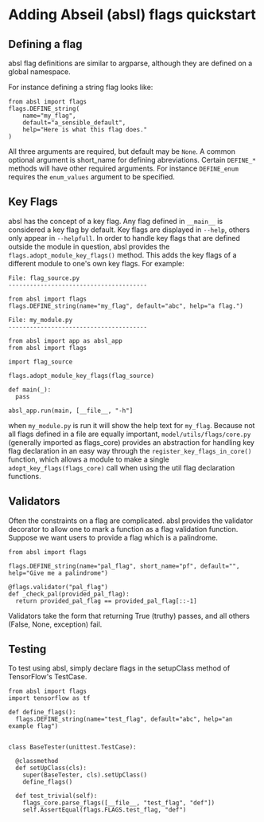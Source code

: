 # Adding Abseil (absl) flags quickstart
## Defining a flag
absl flag definitions are similar to argparse, although they are defined on a global namespace.

For instance defining a string flag looks like:
```$xslt
from absl import flags
flags.DEFINE_string(
    name="my_flag",
    default="a_sensible_default",
    help="Here is what this flag does."
)
```

All three arguments are required, but default may be `None`. A common optional argument is
short_name for defining abreviations. Certain `DEFINE_*` methods will have other required arguments.
For instance `DEFINE_enum` requires the `enum_values` argument to be specified.

## Key Flags
absl has the concept of a key flag. Any flag defined in `__main__` is considered a key flag by
default. Key flags are displayed in `--help`, others only appear in `--helpfull`. In order to
handle key flags that are defined outside the module in question, absl provides the
`flags.adopt_module_key_flags()` method. This adds the key flags of a different module to one's own
key flags. For example:
```$xslt
File: flag_source.py
---------------------------------------

from absl import flags
flags.DEFINE_string(name="my_flag", default="abc", help="a flag.")
```

```$xslt
File: my_module.py
---------------------------------------

from absl import app as absl_app
from absl import flags

import flag_source

flags.adopt_module_key_flags(flag_source)

def main(_):
  pass

absl_app.run(main, [__file__, "-h"]
```

when `my_module.py` is run it will show the help text for `my_flag`. Because not all flags defined
in a file are equally important, `model/utils/flags/core.py` (generally imported as flags_core)
provides an abstraction for handling key flag declaration in an easy way through the
`register_key_flags_in_core()` function, which allows a module to make a single
`adopt_key_flags(flags_core)` call when using the util flag declaration functions.

## Validators
Often the constraints on a flag are complicated. absl provides the validator decorator to allow
one to mark a function as a flag validation function. Suppose we want users to provide a flag
which is a palindrome.

```$xslt
from absl import flags

flags.DEFINE_string(name="pal_flag", short_name="pf", default="", help="Give me a palindrome")

@flags.validator("pal_flag")
def _check_pal(provided_pal_flag):
  return provided_pal_flag == provided_pal_flag[::-1]

```

Validators take the form that returning True (truthy) passes, and all others 
(False, None, exception) fail.

## Testing
To test using absl, simply declare flags in the setupClass method of TensorFlow's TestCase.

```$xslt
from absl import flags
import tensorflow as tf

def define_flags():
  flags.DEFINE_string(name="test_flag", default="abc", help="an example flag")


class BaseTester(unittest.TestCase):

  @classmethod
  def setUpClass(cls):
    super(BaseTester, cls).setUpClass()
    define_flags()
    
  def test_trivial(self):
    flags_core.parse_flags([__file__, "test_flag", "def"])
    self.AssertEqual(flags.FLAGS.test_flag, "def")
    
```
